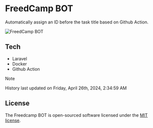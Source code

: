 # FreedCamp BOT

Automatically assign an ID before the task title based on Github Action.

![FreedCamp BOT](https://repository-images.githubusercontent.com/737932867/7d34798b-2680-471c-b089-a78a718d3d6a)

## Tech

- Laravel
- Docker
- Github Action

> [!NOTE]  
> History last updated on Friday, April 26th, 2024, 2:34:59 AM

## License

The Freedcamp BOT is open-sourced software licensed under the [MIT license](https://opensource.org/licenses/MIT).
